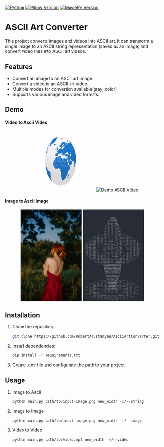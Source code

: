 [![Python](https://img.shields.io/badge/Python-3.6%2B-blue?style=for-the-badge&logo=python&logoColor=white)](https://www.python.org/)
[![Pillow Version](https://img.shields.io/badge/Pillow-8.3.2-green?style=for-the-badge&logo=pillow&logoColor=white)](https://python-pillow.org/)
[![MoviePy Version](https://img.shields.io/badge/MoviePy-1.0.3-ff69b4?style=for-the-badge&logo=moviepy&logoColor=white)](https://zulko.github.io/moviepy/)

# ASCII Art Converter

This project converts images and videos into ASCII art. It can transform a single image to an ASCII string representation (saved as an image) and convert video files into ASCII art videos.

## Features

- Convert an image to an ASCII art image.
- Convert a video to an ASCII art video.
- Multiple modes for convertion available(gray, color).
- Supports various image and video formats.

## Demo
#### Video to Ascii Video
<p align="center">
  <img src="Demo/1.gif" alt="Demo Video" height="200" width="225">
  <img src="Demo/1-ascii.gif" alt="Demo ASCII Video" height="200" width="224">
</p>

#### Image to Ascii Image
<p align="center">
  <img src="Demo/1.jpg" alt="Demo Image" height="300" width="200">
  <img src="Demo/1-ascii.png" alt="Demo Ascii Image" height="300" width="200">
</p>

## Installation

1. Clone the repository:
   ```bash
   git clone https://github.com/RobertArustamyan/AsciiArtConverter.git
    ```
2. Install dependencies:
   ```bash
   pip install -r requirements.txt
   ```
3. Create .env file and configurate the path to your project
   
## Usage
1. Image to Ascii
   ```bash
   python main.py path/to/input-image.png new_width -s/--string
   ```
2. Image to Image
   ```bash
   python main.py path/to/input-image.png new_width -i/--image
   ```
3. Video to Video

   ```bash
   python main.py path/to/video.mp4 new_width -v/--video
   ```
